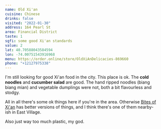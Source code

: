 ```yaml
---
name: Old Xi'an
cuisine: Chinese
drinks: false
visited: "2022-01-30"
address: 164 Pearl St
area: Financial District
taste: 1
sgfi: some good Xi'an standards
value: 2
lat: 40.70588043584594
lon: -74.00751543916968
menu: https://order.online/store/OldXiAnDelicacies-869660
phone: "+12127975338"
---
```


I'm still looking for good Xi'an food in the city. This place is ok. The **cold noodles** and **cucumber salad** are good. The hand ripped noodles (biang biang mian) and vegetable dumplings were not, both a bit flavourless and stodgy. 

All in all there's some ok things here if you're in the area. Otherwise [Bites of Xi'an](/places/bites-of-xian/) has better versions of things, and I think there's one of them nearby-ish in East Village.

Also just way too much plastic, my god.
